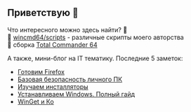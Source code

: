 ## Приветствую 👋

Что интересного можно здесь найти? 🤔  
📜 [wincmd64/scripts](https://github.com/wincmd64/scripts) - различные скрипты моего авторства  
💾 сборка [Total Commander 64](https://github.com/wincmd64/blog/wiki/TotalCmd)  

А также, мини-блог на IT тематику. Последние 5 заметок:
- [Готовим Firefox](https://github.com/wincmd64/blog/wiki/Готовим-Firefox)
- [Базовая безопасность личного ПК](https://github.com/wincmd64/blog/wiki/Базовая-безопасность-личного-ПК)
- [Изучаем инсталляторы](https://github.com/wincmd64/blog/wiki/Изучаем-инсталляторы)
- [Устанавливаем Windows. Полный гайд](https://github.com/wincmd64/blog/wiki/Устанавливаем-Windows.-Полный-гайд)
- [WinGet и Ко](https://github.com/wincmd64/blog/wiki/WinGet-и-Ко)
